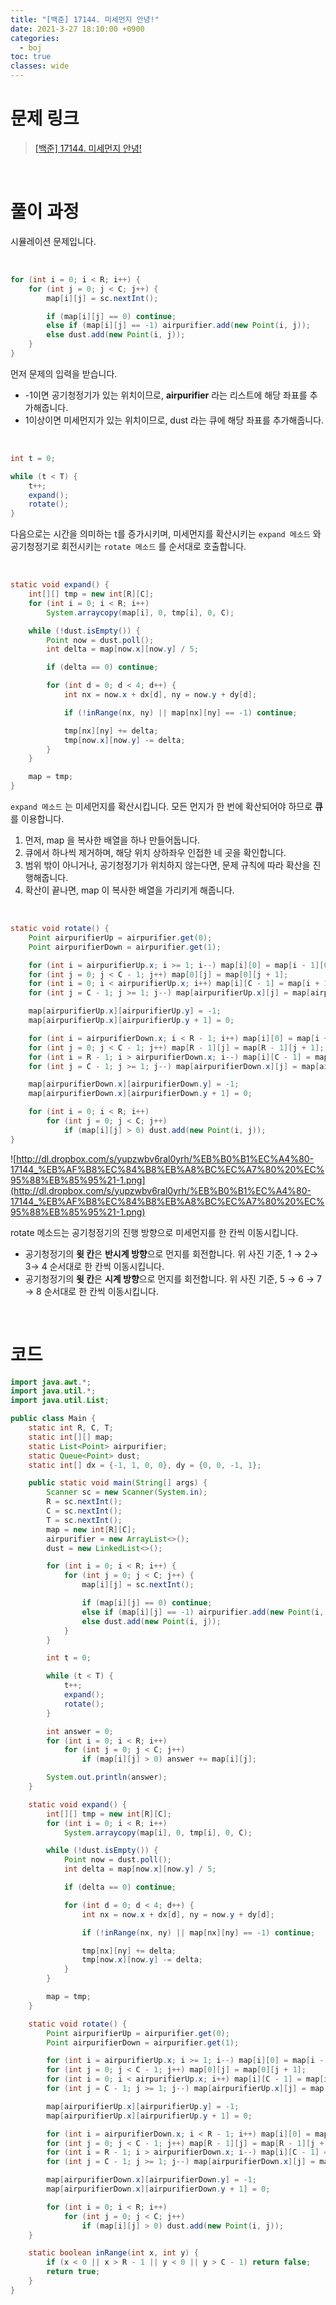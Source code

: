 ```yaml
---
title: "[백준] 17144. 미세먼지 안녕!"
date: 2021-3-27 18:10:00 +0900
categories:
  - boj
toc: true
classes: wide
---
```


# 문제 링크

> [[백준] 17144. 미세먼지 안녕!](https://www.acmicpc.net/problem/17144)

<br>

# 풀이 과정

시뮬레이션 문제입니다.

<br>

```java
for (int i = 0; i < R; i++) {
    for (int j = 0; j < C; j++) {
        map[i][j] = sc.nextInt();

        if (map[i][j] == 0) continue;
        else if (map[i][j] == -1) airpurifier.add(new Point(i, j));
        else dust.add(new Point(i, j));
    }
}
```

먼저 문제의 입력을 받습니다.

- -1이면 공기청정기가 있는 위치이므로, **airpurifier** 라는 리스트에 해당 좌표를 추가해줍니다.
- 1이상이면 미세먼지가 있는 위치이므로, dust 라는 큐에 해당 좌표를 추가해줍니다.

<br>

```java
int t = 0;

while (t < T) {
    t++;
    expand();
    rotate();
}
```

다음으로는 시간을 의미하는 t를 증가시키며, 미세먼지를 확산시키는 `expand 메소드` 와 공기청정기로 회전시키는 `rotate 메소드` 를 순서대로 호출합니다.

<br>

```java
static void expand() {
    int[][] tmp = new int[R][C];
    for (int i = 0; i < R; i++)
        System.arraycopy(map[i], 0, tmp[i], 0, C);

    while (!dust.isEmpty()) {
        Point now = dust.poll();
        int delta = map[now.x][now.y] / 5;

        if (delta == 0) continue;

        for (int d = 0; d < 4; d++) {
            int nx = now.x + dx[d], ny = now.y + dy[d];

            if (!inRange(nx, ny) || map[nx][ny] == -1) continue;

            tmp[nx][ny] += delta;
            tmp[now.x][now.y] -= delta;
        }
    }

    map = tmp;
}
```

`expand 메소드` 는 미세먼지를 확산시킵니다. 모든 먼지가 한 번에 확산되어야 하므로 **큐**를 이용합니다.

1. 먼저, map 을 복사한 배열을 하나 만들어둡니다.
2. 큐에서 하나씩 제거하며, 해당 위치 상하좌우 인접한 네 곳을 확인합니다.
3. 범위 밖이 아니거나, 공기청정기가 위치하지 않는다면, 문제 규칙에 따라 확산을 진행해줍니다.
4. 확산이 끝나면, map 이 복사한 배열을 가리키게 해줍니다.

<br>

```java
static void rotate() {
    Point airpurifierUp = airpurifier.get(0);
    Point airpurifierDown = airpurifier.get(1);

    for (int i = airpurifierUp.x; i >= 1; i--) map[i][0] = map[i - 1][0];
    for (int j = 0; j < C - 1; j++) map[0][j] = map[0][j + 1];
    for (int i = 0; i < airpurifierUp.x; i++) map[i][C - 1] = map[i + 1][C - 1];
    for (int j = C - 1; j >= 1; j--) map[airpurifierUp.x][j] = map[airpurifierUp.x][j - 1];

    map[airpurifierUp.x][airpurifierUp.y] = -1;
    map[airpurifierUp.x][airpurifierUp.y + 1] = 0;

    for (int i = airpurifierDown.x; i < R - 1; i++) map[i][0] = map[i + 1][0];
    for (int j = 0; j < C - 1; j++) map[R - 1][j] = map[R - 1][j + 1];
    for (int i = R - 1; i > airpurifierDown.x; i--) map[i][C - 1] = map[i - 1][C - 1];
    for (int j = C - 1; j >= 1; j--) map[airpurifierDown.x][j] = map[airpurifierDown.x][j - 1];

    map[airpurifierDown.x][airpurifierDown.y] = -1;
    map[airpurifierDown.x][airpurifierDown.y + 1] = 0;

    for (int i = 0; i < R; i++)
        for (int j = 0; j < C; j++)
            if (map[i][j] > 0) dust.add(new Point(i, j));
}
```

![http://dl.dropbox.com/s/yupzwbv6ral0yrh/%EB%B0%B1%EC%A4%80-17144_%EB%AF%B8%EC%84%B8%EB%A8%BC%EC%A7%80%20%EC%95%88%EB%85%95%21-1.png](http://dl.dropbox.com/s/yupzwbv6ral0yrh/%EB%B0%B1%EC%A4%80-17144_%EB%AF%B8%EC%84%B8%EB%A8%BC%EC%A7%80%20%EC%95%88%EB%85%95%21-1.png)

rotate 메소드는 공기청정기의 진행 방향으로 미세먼지를 한 칸씩 이동시킵니다. 

- 공기청정기의 **윗 칸**은 **반시계 방향**으로 먼지를 회전합니다. 위 사진 기준, 1 → 2→ 3→ 4 순서대로 한 칸씩 이동시킵니다.
- 공기청정기의 **윗 칸**은 **시계 방향**으로 먼지를 회전합니다. 위 사진 기준, 5 → 6 → 7 → 8 순서대로 한 칸씩 이동시킵니다.

<br>

# 코드

```java
import java.awt.*;
import java.util.*;
import java.util.List;

public class Main {
    static int R, C, T;
    static int[][] map;
    static List<Point> airpurifier;
    static Queue<Point> dust;
    static int[] dx = {-1, 1, 0, 0}, dy = {0, 0, -1, 1};

    public static void main(String[] args) {
        Scanner sc = new Scanner(System.in);
        R = sc.nextInt();
        C = sc.nextInt();
        T = sc.nextInt();
        map = new int[R][C];
        airpurifier = new ArrayList<>();
        dust = new LinkedList<>();

        for (int i = 0; i < R; i++) {
            for (int j = 0; j < C; j++) {
                map[i][j] = sc.nextInt();

                if (map[i][j] == 0) continue;
                else if (map[i][j] == -1) airpurifier.add(new Point(i, j));
                else dust.add(new Point(i, j));
            }
        }

        int t = 0;

        while (t < T) {
            t++;
            expand();
            rotate();
        }

        int answer = 0;
        for (int i = 0; i < R; i++)
            for (int j = 0; j < C; j++)
                if (map[i][j] > 0) answer += map[i][j];

        System.out.println(answer);
    }

    static void expand() {
        int[][] tmp = new int[R][C];
        for (int i = 0; i < R; i++)
            System.arraycopy(map[i], 0, tmp[i], 0, C);

        while (!dust.isEmpty()) {
            Point now = dust.poll();
            int delta = map[now.x][now.y] / 5;

            if (delta == 0) continue;

            for (int d = 0; d < 4; d++) {
                int nx = now.x + dx[d], ny = now.y + dy[d];

                if (!inRange(nx, ny) || map[nx][ny] == -1) continue;

                tmp[nx][ny] += delta;
                tmp[now.x][now.y] -= delta;
            }
        }

        map = tmp;
    }

    static void rotate() {
        Point airpurifierUp = airpurifier.get(0);
        Point airpurifierDown = airpurifier.get(1);

        for (int i = airpurifierUp.x; i >= 1; i--) map[i][0] = map[i - 1][0];
        for (int j = 0; j < C - 1; j++) map[0][j] = map[0][j + 1];
        for (int i = 0; i < airpurifierUp.x; i++) map[i][C - 1] = map[i + 1][C - 1];
        for (int j = C - 1; j >= 1; j--) map[airpurifierUp.x][j] = map[airpurifierUp.x][j - 1];

        map[airpurifierUp.x][airpurifierUp.y] = -1;
        map[airpurifierUp.x][airpurifierUp.y + 1] = 0;

        for (int i = airpurifierDown.x; i < R - 1; i++) map[i][0] = map[i + 1][0];
        for (int j = 0; j < C - 1; j++) map[R - 1][j] = map[R - 1][j + 1];
        for (int i = R - 1; i > airpurifierDown.x; i--) map[i][C - 1] = map[i - 1][C - 1];
        for (int j = C - 1; j >= 1; j--) map[airpurifierDown.x][j] = map[airpurifierDown.x][j - 1];

        map[airpurifierDown.x][airpurifierDown.y] = -1;
        map[airpurifierDown.x][airpurifierDown.y + 1] = 0;

        for (int i = 0; i < R; i++)
            for (int j = 0; j < C; j++)
                if (map[i][j] > 0) dust.add(new Point(i, j));
    }

    static boolean inRange(int x, int y) {
        if (x < 0 || x > R - 1 || y < 0 || y > C - 1) return false;
        return true;
    }
}
```